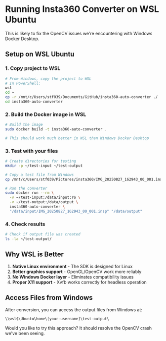 # Running Insta360 Converter on WSL Ubuntu

This is likely to fix the OpenCV issues we're encountering with Windows Docker Desktop.

## Setup on WSL Ubuntu

### 1. Copy project to WSL
```bash
# From Windows, copy the project to WSL
# In PowerShell:
wsl
cd ~
cp -r /mnt/c/Users/stf039/Documents/GitHub/insta360-auto-converter ./
cd insta360-auto-converter
```

### 2. Build the Docker image in WSL
```bash
# Build the image
sudo docker build -t insta360-auto-converter .

# This should work much better in WSL than Windows Docker Desktop
```

### 3. Test with your files
```bash
# Create directories for testing
mkdir -p ~/test-input ~/test-output

# Copy a test file from Windows
cp /mnt/c/Users/stf039/Pictures/insta360/IMG_20250827_162943_00_001.insp ~/test-input/

# Run the converter
sudo docker run --rm \
  -v ~/test-input:/data/input:ro \
  -v ~/test-output:/data/output \
  insta360-auto-converter \
  "/data/input/IMG_20250827_162943_00_001.insp" "/data/output"
```

### 4. Check results
```bash
# Check if output file was created
ls -la ~/test-output/
```

## Why WSL is Better

1. **Native Linux environment** - The SDK is designed for Linux
2. **Better graphics support** - OpenGL/OpenCV work more reliably
3. **No Windows Docker layer** - Eliminates compatibility issues
4. **Proper X11 support** - Xvfb works correctly for headless operation

## Access Files from Windows

After conversion, you can access the output files from Windows at:
```
\\wsl$\Ubuntu\home\[your-username]\test-output\
```

Would you like to try this approach? It should resolve the OpenCV crash we've been seeing.
